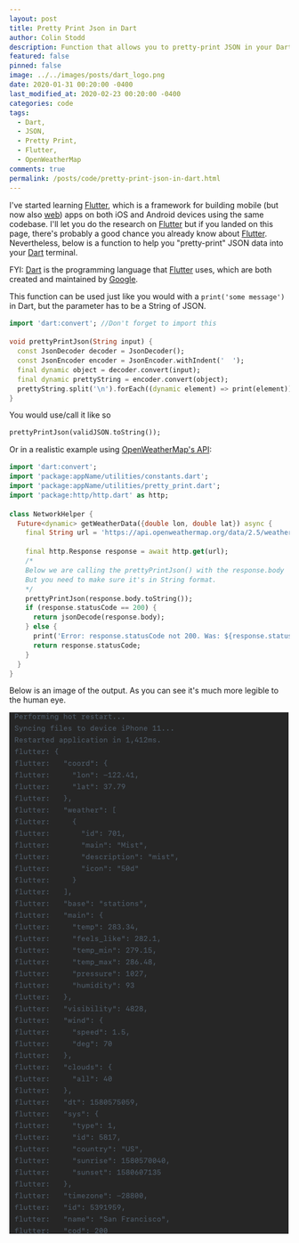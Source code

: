 ```yaml
---
layout: post
title: Pretty Print Json in Dart
author: Colin Stodd
description: Function that allows you to pretty-print JSON in your Dart console.
featured: false
pinned: false
image: ../../images/posts/dart_logo.png
date: 2020-01-31 00:20:00 -0400
last_modified_at: 2020-02-23 00:20:00 -0400
categories: code
tags:
  - Dart,
  - JSON,
  - Pretty Print,
  - Flutter,
  - OpenWeatherMap
comments: true
permalink: /posts/code/pretty-print-json-in-dart.html
---
```


I've started learning <a href="https://flutter.dev/" target="_blank" rel="noopener">Flutter</a>, which is a framework for building mobile (but now also <a href="https://flutter.dev/web" target="_blank" rel="noopener">web</a>) apps on both iOS and Android devices using the same codebase. I'll let you do the research on <a href="https://flutter.dev/" target="_blank" rel="noopener">Flutter</a> but if you landed on this page, there's probably a good chance you already know about <a href="https://flutter.dev/" target="_blank" rel="noopener">Flutter</a>. Nevertheless, below is a function to help you "pretty-print" JSON data into your <a href="https://dart.dev/" target="_blank" rel="noopener">Dart</a> terminal.

FYI: <a href="https://dart.dev/" target="_blank" rel="noopener">Dart</a> is the programming language that <a href="https://flutter.dev/" target="_blank" rel="noopener">Flutter</a> uses, which are both created and maintained by <a href="https://www.google.com/" target="_blank" rel="noopener">Google</a>.

This function can be used just like you would with a `print('some message')` in Dart, but the parameter has to be a String of JSON.

```dart
import 'dart:convert'; //Don't forget to import this

void prettyPrintJson(String input) {
  const JsonDecoder decoder = JsonDecoder();
  const JsonEncoder encoder = JsonEncoder.withIndent('  ');
  final dynamic object = decoder.convert(input);
  final dynamic prettyString = encoder.convert(object);
  prettyString.split('\n').forEach((dynamic element) => print(element));
}
```

You would use/call it like so

```dart
prettyPrintJson(validJSON.toString());
```

Or in a realistic example using <a href="https://openweathermap.org/api" target="_blank" rel="noopener">OpenWeatherMap's API</a>:

```dart
import 'dart:convert';
import 'package:appName/utilities/constants.dart';
import 'package:appName/utilities/pretty_print.dart';
import 'package:http/http.dart' as http;

class NetworkHelper {
  Future<dynamic> getWeatherData({double lon, double lat}) async {
    final String url = 'https://api.openweathermap.org/data/2.5/weather?lat=$lat&lon=$lon&appid=$kApiKey';

    final http.Response response = await http.get(url);
    /*
    Below we are calling the prettyPrintJson() with the response.body
    But you need to make sure it's in String format.
    */
    prettyPrintJson(response.body.toString());
    if (response.statusCode == 200) {
      return jsonDecode(response.body);
    } else {
      print('Error: response.statusCode not 200. Was: ${response.statusCode}');
      return response.statusCode;
    }
  }
}
```
Below is an image of the output. As you can see it's much more legible to the human eye.

<img src="../../images/posts/prettyprintjson_result.png" class="image left" />
